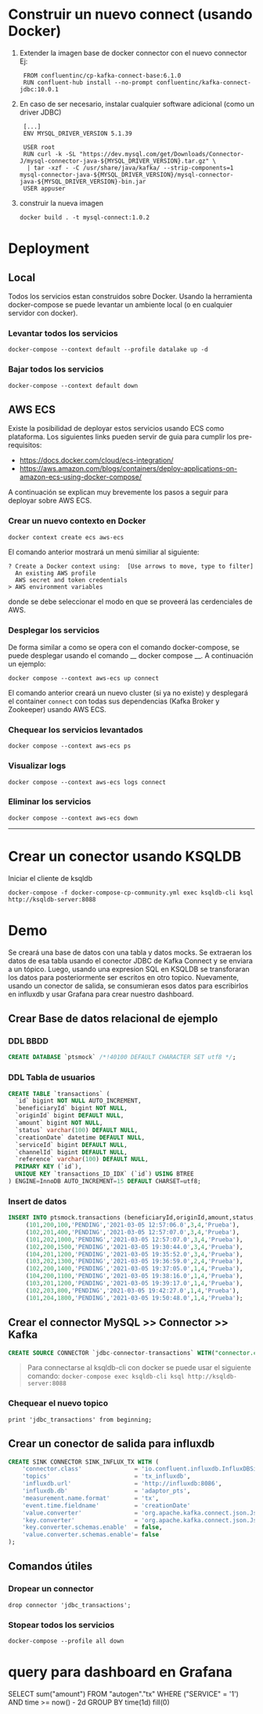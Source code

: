 # Construir un nuevo connect (usando Docker)

1. Extender la imagen base de docker connector con el nuevo connector
   Ej:
   ```docker
    FROM confluentinc/cp-kafka-connect-base:6.1.0
    RUN confluent-hub install --no-prompt confluentinc/kafka-connect-jdbc:10.0.1
   ```
2. En caso de ser necesario, instalar cualquier software adicional (como un driver JDBC)
   ```docker
    [...]
    ENV MYSQL_DRIVER_VERSION 5.1.39

    USER root
    RUN curl -k -SL "https://dev.mysql.com/get/Downloads/Connector-J/mysql-connector-java-${MYSQL_DRIVER_VERSION}.tar.gz" \
     | tar -xzf - -C /usr/share/java/kafka/ --strip-components=1 mysql-connector-java-${MYSQL_DRIVER_VERSION}/mysql-connector-java-${MYSQL_DRIVER_VERSION}-bin.jar
    USER appuser
    ```
3. construir la nueva imagen
    ```shell
    docker build . -t mysql-connect:1.0.2
    ```


# Deployment

## Local

Todos los servicios estan construidos sobre Docker. Usando la herramienta docker-compose se puede levantar un ambiente local (o en cualquier servidor con docker).

### Levantar todos los servicios

```shell
docker-compose --context default --profile datalake up -d
```

### Bajar todos los servicios

```shell
docker-compose --context default down
```
## AWS ECS
Existe la posibilidad de deployar estos servicios usando ECS como plataforma. Los siguientes links pueden servir de guia para cumplir los pre-requisitos:
* https://docs.docker.com/cloud/ecs-integration/
* https://aws.amazon.com/blogs/containers/deploy-applications-on-amazon-ecs-using-docker-compose/

A continuación se explican muy brevemente los pasos a seguir para deployar sobre AWS ECS.

### Crear un nuevo contexto en Docker
```shell
docker context create ecs aws-ecs
```

El comando anterior mostrará un menú similiar al siguiente:

```shell
? Create a Docker context using:  [Use arrows to move, type to filter]
  An existing AWS profile
  AWS secret and token credentials
> AWS environment variables
```

donde se debe seleccionar el modo en que se proveerá las cerdenciales de AWS.


### Desplegar los servicios

De forma similar a como se opera con el comando docker-compose, se puede desplegar usando el comando __ docker compose __. A continuación un ejemplo:

```shell
docker compose --context aws-ecs up connect 
```

El comando anterior creará un nuevo cluster (si ya no existe) y desplegará el container `connect` con todas sus dependencias (Kafka Broker y Zookeeper) usando AWS ECS.

### Chequear los servicios levantados

```shell
docker compose --context aws-ecs ps
```

### Visualizar logs

```shell
docker compose --context aws-ecs logs connect
```

### Eliminar los servicios

```shell
docker compose --context aws-ecs down
```

---
# Crear un conector usando KSQLDB
Iniciar el cliente de ksqldb
```shell
docker-compose -f docker-compose-cp-community.yml exec ksqldb-cli ksql http://ksqldb-server:8088
```

# Demo

Se creará una base de datos con una tabla y datos mocks. Se extraeran los datos de esa tabla usando el conector JDBC de Kafka Connect y se enviara a un tópico. Luego, usando una expresion SQL en KSQLDB se transforaran los datos para posteriormente ser escritos en otro topico. Nuevamente, usando un conector de salida, se consumieran esos datos para escribirlos en influxdb y usar Grafana para crear nuestro dashboard.

## Crear Base de datos relacional de ejemplo

### DDL BBDD
```sql
CREATE DATABASE `ptsmock` /*!40100 DEFAULT CHARACTER SET utf8 */;
```

### DDL Tabla de usuarios
```sql
CREATE TABLE `transactions` (
  `id` bigint NOT NULL AUTO_INCREMENT,
  `beneficiaryId` bigint NOT NULL,
  `originId` bigint DEFAULT NULL,
  `amount` bigint NOT NULL,
  `status` varchar(100) DEFAULT NULL,
  `creationDate` datetime DEFAULT NULL,
  `serviceId` bigint DEFAULT NULL,
  `channelId` bigint DEFAULT NULL,
  `reference` varchar(100) DEFAULT NULL,
  PRIMARY KEY (`id`),
  UNIQUE KEY `transactions_ID_IDX` (`id`) USING BTREE
) ENGINE=InnoDB AUTO_INCREMENT=15 DEFAULT CHARSET=utf8;
```

### Insert de datos
```sql
INSERT INTO ptsmock.transactions (beneficiaryId,originId,amount,status,creationDate,serviceId,channelId,reference) VALUES
	 (101,200,100,'PENDING','2021-03-05 12:57:06.0',3,4,'Prueba'),
	 (102,201,400,'PENDING','2021-03-05 12:57:07.0',3,4,'Prueba'),
	 (101,202,1000,'PENDING','2021-03-05 12:57:07.0',3,4,'Prueba'),
	 (102,200,1500,'PENDING','2021-03-05 19:30:44.0',3,4,'Prueba'),
	 (104,201,1200,'PENDING','2021-03-05 19:35:52.0',3,4,'Prueba'),
	 (103,202,1300,'PENDING','2021-03-05 19:36:59.0',2,4,'Prueba'),
	 (102,200,1400,'PENDING','2021-03-05 19:37:05.0',1,4,'Prueba'),
	 (104,200,1100,'PENDING','2021-03-05 19:38:16.0',1,4,'Prueba'),
	 (103,201,1200,'PENDING','2021-03-05 19:39:17.0',1,4,'Prueba'),
	 (102,203,800,'PENDING','2021-03-05 19:42:27.0',1,4,'Prueba'),
	 (101,204,1800,'PENDING','2021-03-05 19:50:48.0',1,4,'Prueba');
```

## Crear el connector MySQL >> Connector >> Kafka 
```sql
CREATE SOURCE CONNECTOR `jdbc-connector-transactions` WITH("connector.class"='io.confluent.connect.jdbc.JdbcSourceConnector', "connection.url"='jdbc:mysql://172.17.0.1:3306/ptsmock', "mode"='incrementing', "topic.prefix"='jdbc_', "table.whitelist"='transactions', "key"='beneficiaryId', "connection.user"='ptsmock', "connection.password"='ptsmock' );
```
> Para connectarse al ksqldb-cli con docker se puede usar el siguiente comando: 
``` docker-compose exec ksqldb-cli ksql http://ksqldb-server:8088 ```

### Chequear el nuevo topico
```shell
print 'jdbc_transactions' from beginning;
```

## Crear un conector de salida para influxdb
```sql
CREATE SINK CONNECTOR SINK_INFLUX_TX WITH (
    'connector.class'               = 'io.confluent.influxdb.InfluxDBSinkConnector',
    'topics'                        = 'tx_influxdb',
    'influxdb.url'                  = 'http://influxdb:8086',
    'influxdb.db'                   = 'adaptor_pts',
    'measurement.name.format'       = 'tx',
    'event.time.fieldname'          = 'creationDate'
    'value.converter'               = 'org.apache.kafka.connect.json.JsonConverter',
    'key.converter'                 = 'org.apache.kafka.connect.json.JsonConverter',
    'key.converter.schemas.enable'  = false,
    'value.converter.schemas.enable'= false
);
```

## Comandos útiles

### Dropear un connector
```shell
drop connector 'jdbc_transactions';
```

### Stopear todos los servicios
```shell
docker-compose --profile all down
```

# query para dashboard en Grafana
SELECT sum("amount") FROM "autogen"."tx" WHERE ("SERVICE" = '1') AND time >= now() - 2d GROUP BY time(1d) fill(0)